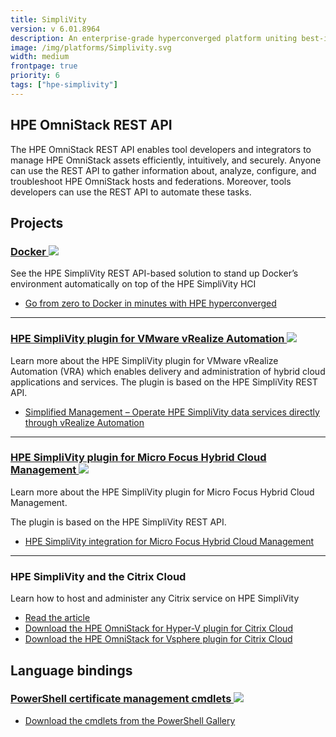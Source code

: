 ```yaml
---
title: SimpliVity
version: v 6.01.8964
description: An enterprise-grade hyperconverged platform uniting best-in-class data services with the world’s bestselling server.
image: /img/platforms/Simplivity.svg
width: medium
frontpage: true
priority: 6
tags: ["hpe-simplivity"]
---
```


## HPE OmniStack REST API

The HPE OmniStack REST API enables tool developers and integrators to manage HPE OmniStack assets efficiently, intuitively, and securely. Anyone can use the REST API to gather information about, analyze, configure, and troubleshoot HPE OmniStack hosts and federations. Moreover, tools developers can use the REST API to automate these tasks.


## Projects

### [Docker ![](Github)](https://github.com/HewlettPackard/Docker-SimpliVity)

See the HPE SimpliVity REST API-based solution to stand up Docker’s environment automatically on top of the HPE SimpliVity HCI

- [Go from zero to Docker in minutes with HPE hyperconverged](https://community.hpe.com/t5/Shifting-to-Software-Defined/Go-from-zero-to-Docker-in-minutes-with-HPE-hyperconverged/ba-p/6990234#.W2IksxYpDDs)

---

### [HPE SimpliVity plugin for VMware vRealize Automation ![](Github)](https://github.com/HewlettPackard/simplivity-vra-plugin)

Learn more about the HPE SimpliVity plugin for VMware vRealize Automation (VRA) which enables delivery and administration of hybrid cloud applications and services. The plugin is based on the HPE SimpliVity REST API.

- [Simplified Management – Operate HPE SimpliVity data services directly through vRealize Automation](https://community.hpe.com/t5/Shifting-to-Software-Defined/Simplified-Management-Operate-HPE-SimpliVity-data-services/ba-p/7013599#.W2CpIH58thE)

---

### [HPE SimpliVity plugin for Micro Focus Hybrid Cloud Management ![](Github)](http://github.com/HewlettPackard/simplivity-microfocus-hcm-plugin)

Learn more about the HPE SimpliVity plugin for Micro Focus Hybrid Cloud Management.

The plugin is based on the HPE SimpliVity REST API.

- [HPE SimpliVity integration for Micro Focus Hybrid Cloud Management](https://community.hpe.com/t5/Shifting-to-Software-Defined/HPE-SimpliVity-integration-for-Micro-Focus-Hybrid-Cloud/ba-p/7021447)

---

### HPE SimpliVity and the Citrix Cloud

Learn how to host and administer any Citrix service on HPE SimpliVity

- [Read the article](https://community.hpe.com/t5/Shifting-to-Software-Defined/Just-announced-Automation-for-HPE-SimpliVity-and-Citrix-Cloud/ba-p/7022957#.W-L_m5NKiUl)
- [Download the HPE OmniStack for Hyper-V plugin for Citrix Cloud](https://github.com/HewlettPackard/SimpliVity-Citrix-HyperV-Plugin)
- [Download the HPE OmniStack for Vsphere plugin for Citrix Cloud](https://github.com/HewlettPackard/SimpliVity-Citrix-VCenter-Plugin)

## Language bindings

### [PowerShell certificate management cmdlets ![](Github)](https://github.com/HewlettPackard/hpe-simplivity-powershell)

- [Download the cmdlets from the PowerShell Gallery](https://www.powershellgallery.com/packages/HPESvtCmdlets)